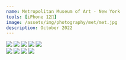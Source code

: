 ```yaml
---
name: Metropolitan Museum of Art - New York
tools: [iPhone 12📱]
image: /assets/img/photography/met/met.jpg
description: October 2022
---
```


<html>

<head>
  <title>boostrap 4 responsive image gallery</title>
</head>

<body>
  <div class="container-fluid">
    <div class="row">
      <div class="column">
				<img src="/assets/img/photography/met/IMG_8958-2.jpg"/>
      	<img src="/assets/img/photography/met/IMG_8963-2.jpg"/>
				<img src="/assets/img/photography/met/IMG_8964-2.jpg"/>
				<img src="/assets/img/photography/met/IMG_8977-2.jpg"/>
				<img src="/assets/img/photography/met/IMG_8978-2.jpg"/>
			</div>
			<div class="column">
				<img src="/assets/img/photography/met/IMG_8988-1.jpg"/>
      	<img src="/assets/img/photography/met/IMG_8991-2.jpg"/>
				<img src="/assets/img/photography/met/IMG_8992-2.jpg"/>
				<img src="/assets/img/photography/met/IMG_8993-2.jpg"/>
			</div>
    </div>
  </div>
</body>

</html>